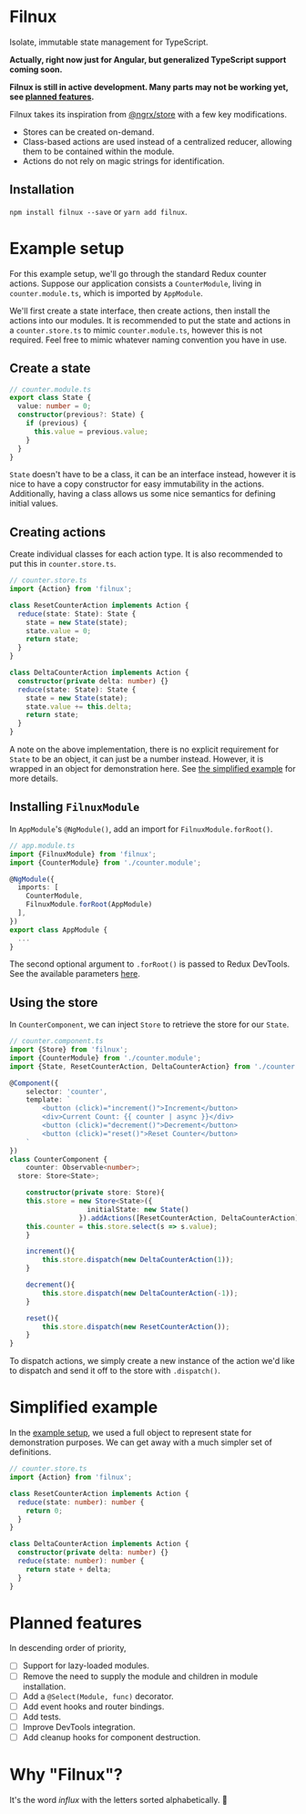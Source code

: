 # Filnux

Isolate, immutable state management for TypeScript.

**Actually, right now just for Angular, but generalized TypeScript support coming soon.**

__Filnux is still in active development. Many parts may not be working yet, see [planned features](#planned-features).__

Filnux takes its inspiration from [@ngrx/store](https://github.com/ngrx/store) with a few key modifications.

- Stores can be created on-demand.
- Class-based actions are used instead of a centralized reducer, allowing them to be contained within the module.
- Actions do not rely on magic strings for identification.

## Installation

`npm install filnux --save` or `yarn add filnux`.

# Example setup

For this example setup, we'll go through the standard Redux counter actions. Suppose our application consists a `CounterModule`, living in `counter.module.ts`, which is imported by `AppModule`.

We'll first create a state interface, then create actions, then install the actions into our modules. It is recommended to put the state and actions in a `counter.store.ts` to mimic `counter.module.ts`, however this is not required. Feel free to mimic whatever naming convention you have in use.

## Create a state

```ts
// counter.module.ts
export class State {
  value: number = 0;
  constructor(previous?: State) {
    if (previous) {
      this.value = previous.value;
    }
  }
}
```

`State` doesn't have to be a class, it can be an interface instead, however it is nice to have a copy constructor for easy immutability in the actions. Additionally, having a class allows us some nice semantics for defining initial values.

## Creating actions

Create individual classes for each action type. It is also recommended to put this in `counter.store.ts`.

```ts
// counter.store.ts
import {Action} from 'filnux';

class ResetCounterAction implements Action {
  reduce(state: State): State {
    state = new State(state);
    state.value = 0;
    return state;
  }
}

class DeltaCounterAction implements Action {
  constructor(private delta: number) {}
  reduce(state: State): State {
    state = new State(state);
    state.value += this.delta;
    return state;
  }
}
```

A note on the above implementation, there is no explicit requirement for `State` to be an object, it can just be a number instead. However, it is wrapped in an object for demonstration here. See [the simplified example](#simplified-example) for more details.

## Installing `FilnuxModule`

In `AppModule`'s `@NgModule()`, add an import for `FilnuxModule.forRoot()`.

```ts
// app.module.ts
import {FilnuxModule} from 'filnux';
import {CounterModule} from './counter.module';

@NgModule({
  imports: [
    CounterModule,
    FilnuxModule.forRoot(AppModule)
  ],
})
export class AppModule {
  ...
}
```

The second optional argument to `.forRoot()` is passed to Redux DevTools. See the available parameters [here](http://extension.remotedev.io/docs/API/Arguments.html).

## Using the store

In `CounterComponent`, we can inject `Store` to retrieve the store for our `State`.

```ts
// counter.component.ts
import {Store} from 'filnux';
import {CounterModule} from './counter.module';
import {State, ResetCounterAction, DeltaCounterAction} from './counter.store';

@Component({
	selector: 'counter',
	template: `
		<button (click)="increment()">Increment</button>
		<div>Current Count: {{ counter | async }}</div>
		<button (click)="decrement()">Decrement</button>
		<button (click)="reset()">Reset Counter</button>
	`
})
class CounterComponent {
	counter: Observable<number>;
  store: Store<State>;

	constructor(private store: Store){
    this.store = new Store<State>({
                   initialState: new State()
                 }).addActions([ResetCounterAction, DeltaCounterAction]);
    this.counter = this.store.select(s => s.value);
	}

	increment(){
		this.store.dispatch(new DeltaCounterAction(1));
	}

	decrement(){
		this.store.dispatch(new DeltaCounterAction(-1));
	}

	reset(){
		this.store.dispatch(new ResetCounterAction());
	}
}
```

To dispatch actions, we simply create a new instance of the action we'd like to dispatch and send it off to the store with `.dispatch()`.

# Simplified example

In the [example setup](#example-setup), we used a full object to represent state for demonstration purposes. We can get away with a much simpler set of definitions.

```ts
// counter.store.ts
import {Action} from 'filnux';

class ResetCounterAction implements Action {
  reduce(state: number): number {
    return 0;
  }
}

class DeltaCounterAction implements Action {
  constructor(private delta: number) {}
  reduce(state: number): number {
    return state + delta;
  }
}
```

# Planned features

In descending order of priority,

- [ ] Support for lazy-loaded modules.
- [ ] Remove the need to supply the module and children in module installation.
- [ ] Add a `@Select(Module, func)` decorator.
- [ ] Add event hooks and router bindings.
- [ ] Add tests.
- [ ] Improve DevTools integration.
- [ ] Add cleanup hooks for component destruction.

# Why "Filnux"?

It's the word *influx* with the letters sorted alphabetically. 🙂